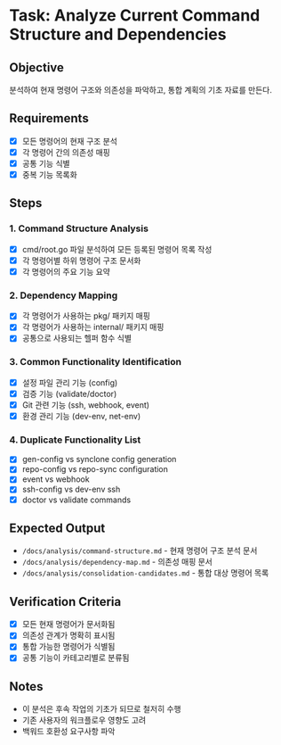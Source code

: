 # Task: Analyze Current Command Structure and Dependencies

## Objective
분석하여 현재 명령어 구조와 의존성을 파악하고, 통합 계획의 기초 자료를 만든다.

## Requirements
- [x] 모든 명령어의 현재 구조 분석
- [x] 각 명령어 간의 의존성 매핑
- [x] 공통 기능 식별
- [x] 중복 기능 목록화

## Steps

### 1. Command Structure Analysis
- [x] cmd/root.go 파일 분석하여 모든 등록된 명령어 목록 작성
- [x] 각 명령어별 하위 명령어 구조 문서화
- [x] 각 명령어의 주요 기능 요약

### 2. Dependency Mapping
- [x] 각 명령어가 사용하는 pkg/ 패키지 매핑
- [x] 각 명령어가 사용하는 internal/ 패키지 매핑
- [x] 공통으로 사용되는 헬퍼 함수 식별

### 3. Common Functionality Identification
- [x] 설정 파일 관리 기능 (config)
- [x] 검증 기능 (validate/doctor)
- [x] Git 관련 기능 (ssh, webhook, event)
- [x] 환경 관리 기능 (dev-env, net-env)

### 4. Duplicate Functionality List
- [x] gen-config vs synclone config generation
- [x] repo-config vs repo-sync configuration
- [x] event vs webhook
- [x] ssh-config vs dev-env ssh
- [x] doctor vs validate commands

## Expected Output
- `/docs/analysis/command-structure.md` - 현재 명령어 구조 분석 문서
- `/docs/analysis/dependency-map.md` - 의존성 매핑 문서
- `/docs/analysis/consolidation-candidates.md` - 통합 대상 명령어 목록

## Verification Criteria
- [x] 모든 현재 명령어가 문서화됨
- [x] 의존성 관계가 명확히 표시됨
- [x] 통합 가능한 명령어가 식별됨
- [x] 공통 기능이 카테고리별로 분류됨

## Notes
- 이 분석은 후속 작업의 기초가 되므로 철저히 수행
- 기존 사용자의 워크플로우 영향도 고려
- 백워드 호환성 요구사항 파악